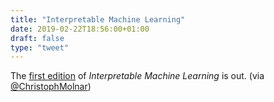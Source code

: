 ```yaml
---
title: "Interpretable Machine Learning"
date: 2019-02-22T18:56:00+01:00
draft: false
type: "tweet"
---
```


The [first edition](https://christophm.github.io/interpretable-ml-book/) of _Interpretable Machine Learning_ is out. (via [@ChristophMolnar](https://twitter.com/ChristophMolnar/status/1098604325562138624))
